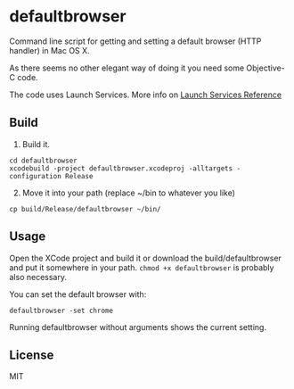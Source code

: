 defaultbrowser
==============

Command line script for getting and setting a default browser (HTTP handler) in Mac OS X.

As there seems no other elegant way of doing it you need some Objective-C code.

The code uses Launch Services. More info on 
[Launch Services Reference](https://developer.apple.com/library/mac/documentation/Carbon/Reference/LaunchServicesReference/Reference/reference.html)


Build
-----
1. Build it.

```
cd defaultbrowser
xcodebuild -project defaultbrowser.xcodeproj -alltargets -configuration Release
```

2. Move it into your path (replace ~/bin to whatever you like)

```
cp build/Release/defaultbrowser ~/bin/
```

Usage
-----

Open the XCode project and build it or download the build/defaultbrowser and put it somewhere
in your path. `chmod +x defaultbrowser` is probably also necessary.

You can set the default browser with:

```
defaultbrowser -set chrome
```

Running defaultbrowser without arguments shows the current setting.

License
-------

MIT
